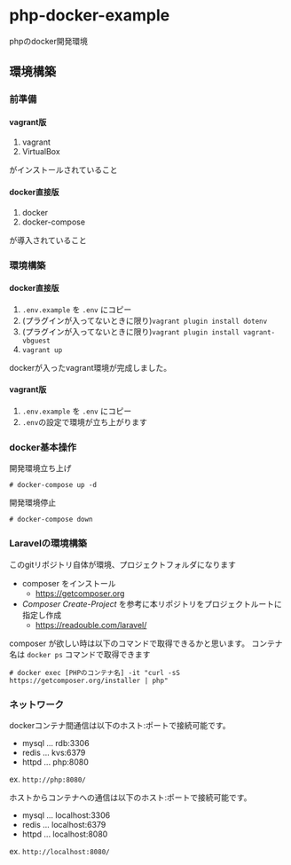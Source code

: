 # php-docker-example

phpのdocker開発環境

## 環境構築

### 前準備

#### vagrant版

1. vagrant
1. VirtualBox

がインストールされていること

#### docker直接版

1. docker
1. docker-compose

が導入されていること

### 環境構築

#### docker直接版

1. `.env.example` を `.env` にコピー
1. (プラグインが入ってないときに限り)`vagrant plugin install dotenv`
1. (プラグインが入ってないときに限り)`vagrant plugin install vagrant-vbguest`
1. `vagrant up`

dockerが入ったvagrant環境が完成しました。

#### vagrant版

1. `.env.example` を `.env` にコピー
1. `.env`の設定で環境が立ち上がります

### docker基本操作

開発環境立ち上げ
```
# docker-compose up -d
```

開発環境停止
```
# docker-compose down
```

### Laravelの環境構築

このgitリポジトリ自体が環境、プロジェクトフォルダになります

* composer をインストール
  - https://getcomposer.org
* *Composer Create-Project* を参考に本リポジトリをプロジェクトルートに指定し作成
  - https://readouble.com/laravel/

composer が欲しい時は以下のコマンドで取得できるかと思います。
コンテナ名は `docker ps` コマンドで取得できます

```
# docker exec [PHPのコンテナ名] -it "curl -sS https://getcomposer.org/installer | php"
```

### ネットワーク

dockerコンテナ間通信は以下のホスト:ポートで接続可能です。

* mysql ... rdb:3306
* redis ... kvs:6379
* httpd ... php:8080

ex. `http://php:8080/`

ホストからコンテナへの通信は以下のホスト:ポートで接続可能です。

* mysql ... localhost:3306
* redis ... localhost:6379
* httpd ... localhost:8080

ex. `http://localhost:8080/`

